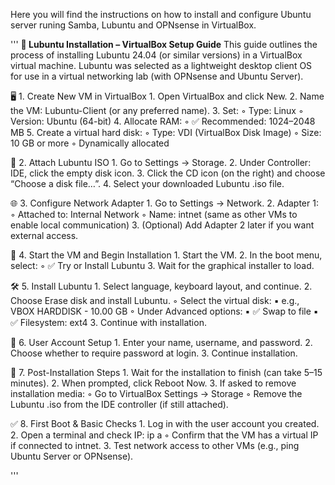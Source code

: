 Here you will find the instructions on how to install and configure Ubuntu server runing Samba, Lubuntu and OPNsense in VirtualBox.

'''
**📘 Lubuntu Installation – VirtualBox Setup Guide**
This guide outlines the process of installing Lubuntu 24.04 (or similar versions) in a VirtualBox virtual machine. Lubuntu was selected as a lightweight desktop client OS for use in a virtual networking lab (with OPNsense and Ubuntu Server).

🖥️ 1. Create New VM in VirtualBox
    1. Open VirtualBox and click New.
    2. Name the VM: Lubuntu-Client (or any preferred name).
    3. Set:
        ◦ Type: Linux
        ◦ Version: Ubuntu (64-bit)
    4. Allocate RAM:
        ◦ ✅ Recommended: 1024–2048 MB
    5. Create a virtual hard disk:
        ◦ Type: VDI (VirtualBox Disk Image)
        ◦ Size: 10 GB or more
        ◦ Dynamically allocated

📀 2. Attach Lubuntu ISO
    1. Go to Settings → Storage.
    2. Under Controller: IDE, click the empty disk icon.
    3. Click the CD icon (on the right) and choose “Choose a disk file…”.
    4. Select your downloaded Lubuntu .iso file.

🌐 3. Configure Network Adapter
    1. Go to Settings → Network.
    2. Adapter 1:
        ◦ Attached to: Internal Network
        ◦ Name: intnet (same as other VMs to enable local communication)
    3. (Optional) Add Adapter 2 later if you want external access.

🚀 4. Start the VM and Begin Installation
    1. Start the VM.
    2. In the boot menu, select:
        ◦ ✅ Try or Install Lubuntu
    3. Wait for the graphical installer to load.

🛠️ 5. Install Lubuntu
    1. Select language, keyboard layout, and continue.
    2. Choose Erase disk and install Lubuntu.
        ◦ Select the virtual disk:
            ▪ e.g., VBOX HARDDISK - 10.00 GB
        ◦ Under Advanced options:
            ▪ ✅ Swap to file
            ▪ ✅ Filesystem: ext4
    3. Continue with installation.

👤 6. User Account Setup
    1. Enter your name, username, and password.
    2. Choose whether to require password at login.
    3. Continue installation.

💾 7. Post-Installation Steps
    1. Wait for the installation to finish (can take 5–15 minutes).
    2. When prompted, click Reboot Now.
    3. If asked to remove installation media:
        ◦ Go to VirtualBox Settings → Storage
        ◦ Remove the Lubuntu .iso from the IDE controller (if still attached).

✅ 8. First Boot & Basic Checks
    1. Log in with the user account you created.
    2. Open a terminal and check IP:
       ip a
        ◦ Confirm that the VM has a virtual IP if connected to intnet.
    3. Test network access to other VMs (e.g., ping Ubuntu Server or OPNsense).

'''
